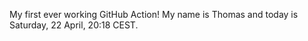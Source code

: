 My first ever working GitHub Action!
My name is Thomas and today is Saturday, 22 April, 20:18 CEST. 
